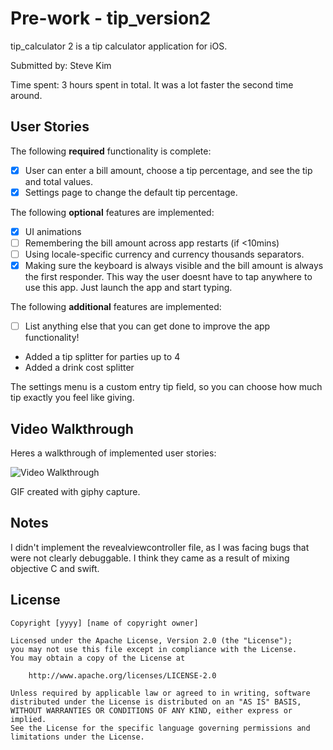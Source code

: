 # Pre-work - tip_version2

tip_calculator 2 is a tip calculator application for iOS.

Submitted by: Steve Kim

Time spent: 3 hours spent in total. It was a lot faster the second time around.

## User Stories

The following **required** functionality is complete:

* [x] User can enter a bill amount, choose a tip percentage, and see the tip and total values.
* [x] Settings page to change the default tip percentage.

The following **optional** features are implemented:
* [x] UI animations
* [ ] Remembering the bill amount across app restarts (if <10mins)
* [ ] Using locale-specific currency and currency thousands separators.
* [x] Making sure the keyboard is always visible and the bill amount is always the first responder. This way the user doesnt have to tap anywhere to use this app. Just launch the app and start typing.

The following **additional** features are implemented:

- [ ] List anything else that you can get done to improve the app functionality!
* Added a tip splitter for parties up to 4
* Added a drink cost splitter

The settings menu is a custom entry tip field, so you can choose how much tip exactly you feel like giving. 

## Video Walkthrough 

Heres a walkthrough of implemented user stories:

<img src='http://i.imgur.com/link/to/your/gif/file.gif' title='Video Walkthrough' width='' alt='Video Walkthrough' />

GIF created with giphy capture. 

## Notes

I didn't implement the revealviewcontroller file, as I was facing bugs that were not clearly debuggable. I think they came as a result of mixing objective C and swift. 

## License

    Copyright [yyyy] [name of copyright owner]

    Licensed under the Apache License, Version 2.0 (the "License");
    you may not use this file except in compliance with the License.
    You may obtain a copy of the License at

        http://www.apache.org/licenses/LICENSE-2.0

    Unless required by applicable law or agreed to in writing, software
    distributed under the License is distributed on an "AS IS" BASIS,
    WITHOUT WARRANTIES OR CONDITIONS OF ANY KIND, either express or implied.
    See the License for the specific language governing permissions and
    limitations under the License.

